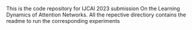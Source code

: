 This is the code repository for IJCAI 2023 submission On the Learning Dynamics of Attention Networks.
All the repective directiory contains the readme to run the corresponding experiments
